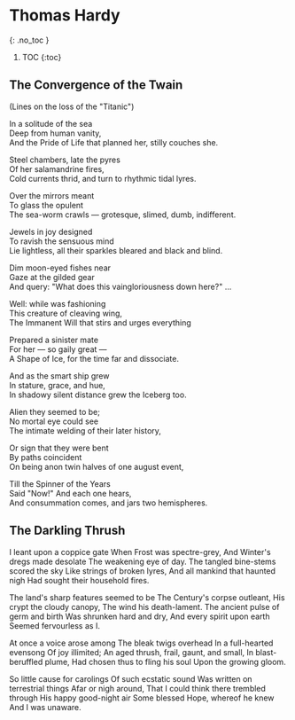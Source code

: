 # Thomas Hardy
{: .no_toc }

1. TOC
{:toc}

## The Convergence of the Twain

(Lines on the loss of the "Titanic")

In a solitude of the sea  
Deep from human vanity,  
And the Pride of Life that planned her, stilly couches she.

Steel chambers, late the pyres  
Of her salamandrine fires,  
Cold currents thrid, and turn to rhythmic tidal lyres.

Over the mirrors meant  
To glass the opulent  
The sea-worm crawls — grotesque, slimed, dumb, indifferent.

Jewels in joy designed  
To ravish the sensuous mind  
Lie lightless, all their sparkles bleared and black and blind.

Dim moon-eyed fishes near  
Gaze at the gilded gear  
And query: "What does this vaingloriousness down here?" ...

Well: while was fashioning  
This creature of cleaving wing,  
The Immanent Will that stirs and urges everything

Prepared a sinister mate  
For her — so gaily great —  
A Shape of Ice, for the time far and dissociate.

And as the smart ship grew  
In stature, grace, and hue,  
In shadowy silent distance grew the Iceberg too.

 Alien they seemed to be;  
 No mortal eye could see  
The intimate welding of their later history,

Or sign that they were bent  
By paths coincident  
On being anon twin halves of one august event,

Till the Spinner of the Years  
Said "Now!" And each one hears,  
And consummation comes, and jars two hemispheres.

## The Darkling Thrush

I leant upon a coppice gate
      When Frost was spectre-grey,
And Winter's dregs made desolate
      The weakening eye of day.
The tangled bine-stems scored the sky
      Like strings of broken lyres,
And all mankind that haunted nigh
      Had sought their household fires.

The land's sharp features seemed to be
      The Century's corpse outleant,
His crypt the cloudy canopy,
      The wind his death-lament.
The ancient pulse of germ and birth
      Was shrunken hard and dry,
And every spirit upon earth
      Seemed fervourless as I.

At once a voice arose among
      The bleak twigs overhead
In a full-hearted evensong
      Of joy illimited;
An aged thrush, frail, gaunt, and small,
      In blast-beruffled plume,
Had chosen thus to fling his soul
      Upon the growing gloom.

So little cause for carolings
      Of such ecstatic sound
Was written on terrestrial things
      Afar or nigh around,
That I could think there trembled through
      His happy good-night air
Some blessed Hope, whereof he knew
      And I was unaware.
